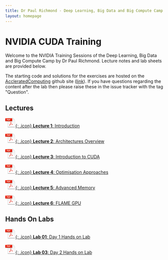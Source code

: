 ```yaml
---
title: Dr Paul Richmond - Deep Learning, Big Data and Big Compute Camp
layout: homepage
---
```


# NVIDIA CUDA Training

Welcome to the NVIDIA Training Sessions of the Deep Learning, Big Data and Big Compute Camp by Dr Paul Richmond. Lecture notes and lab sheets are provided below. 

The starting code and solutions for the exercises are hosted on the [AccleratedComputing](http://www.acceleratedcomputing.ac.uk) github site ([link](https://github.com/AcceleratedComputing/)). If you have questions regarding the content after the lab then please raise these in the issue tracker with the tag "Question".

## Lectures

[![Lecture 1](../../../assets/images/pdf.png){: .icon} **Lecture 1**: Introduction](./)

[![Lecture 2](../../../assets/images/pdf.png){: .icon} **Lecture 2**: Architectures Overview](./)

[![Lecture 3](../../../assets/images/pdf.png){: .icon} **Lecture 3**: Introduction to CUDA](./)

[![Lecture 4](../../../assets/images/pdf.png){: .icon} **Lecture 4**: Optimisation Approaches](./)

[![Lecture 5](../../../assets/images/pdf.png){: .icon} **Lecture 5**: Advanced Memory](./)

[![Lecture 6](../../../assets/images/pdf.png){: .icon} **Lecture 6**: FLAME GPU](./)

## Hands On Labs

[![Lab 01](../../../assets/images/pdf.png){: .icon} **Lab 01**: Day 1 Hands on Lab](./)

[![Lab 02](../../../assets/images/pdf.png){: .icon} **Lab 03**: Day 2 Hands on Lab](./)
